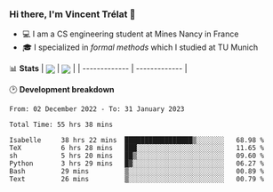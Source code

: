 ### Hi there, I'm Vincent Trélat 👋
 - 💻 I am a CS engineering student at Mines Nancy in France
 - 🎓 I specialized in *formal methods* which I studied at TU Munich

📊 **Stats**
| <img align="center" src="https://readme-stats.clckblog.space/api?username=VTrelat&show_icons=true&include_all_commits=true&theme=tokyonight&hide_border=true" /> | <img align="center" src="https://readme-stats.clckblog.space/api/top-langs/?username=VTrelat&layout=compact&theme=tokyonight&hide_border=true&exclude_repo=ElevatorSimulator" /> |
| ------------- | ------------- |

🕑 **Development breakdown**
<!--START_SECTION:waka-->

```text
From: 02 December 2022 - To: 31 January 2023

Total Time: 55 hrs 38 mins

Isabelle     38 hrs 22 mins  █████████████████▒░░░░░░░   68.98 %
TeX          6 hrs 28 mins   ███░░░░░░░░░░░░░░░░░░░░░░   11.65 %
sh           5 hrs 20 mins   ██▒░░░░░░░░░░░░░░░░░░░░░░   09.60 %
Python       3 hrs 29 mins   █▓░░░░░░░░░░░░░░░░░░░░░░░   06.27 %
Bash         29 mins         ▒░░░░░░░░░░░░░░░░░░░░░░░░   00.89 %
Text         26 mins         ▒░░░░░░░░░░░░░░░░░░░░░░░░   00.79 %
```

<!--END_SECTION:waka-->
